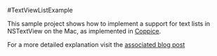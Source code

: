 #TextViewListExample

This sample project shows how to implement a support for text lists in NSTextView on the Mac, as implemented in [Coppice](https://coppiceapp.com).

For a more detailed explanation visit the [associated blog post](https://coppiceapp.com/blog/tech_talk_adding_lists_to_coppice)